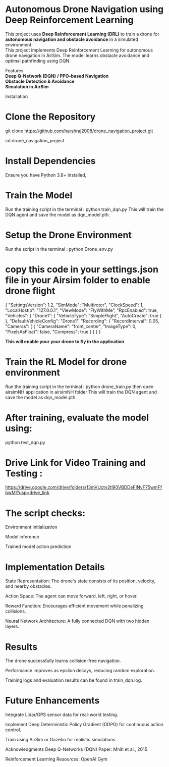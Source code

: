 # Autonomous Drone Navigation using Deep Reinforcement Learning  

This project uses **Deep Reinforcement Learning (DRL)** to train a drone for **autonomous navigation and obstacle avoidance** in a simulated environment.  
This project implements Deep Reinforcement Learning for autonomous drone navigation in AirSim. The model learns obstacle avoidance and optimal pathfinding using DQN.  

 Features  
 **Deep Q-Network (DQN) / PPO-based Navigation**  
 **Obstacle Detection & Avoidance**   
 **Simulation in AirSim**  



Installation  
# Clone the Repository  
git clone https://github.com/harshraj2008/drone_navigation_project.git


cd drone_navigation_project

# Install Dependencies
Ensure you have Python 3.8+ installed, 


# Train the Model
Run the training script in the terminal :
python train_dqn.py
This will train the DQN agent and save the model as dqn_model.pth.

# Setup the Drone Environment
Run the script in the terminal :
python Drone_env.py


# copy this code in your settings.json file in your Airsim folder to enable drone flight
{
  "SettingsVersion": 1.2,
  "SimMode": "Multirotor",
  "ClockSpeed": 1,
  "LocalHostIp": "127.0.0.1",
  "ViewMode": "FlyWithMe",
  "RpcEnabled": true,
  "Vehicles": {
    "Drone1": {
      "VehicleType": "SimpleFlight",
      "AutoCreate": true
    }
  },
  "DefaultVehicleConfig": "Drone1",
  "Recording": {
    "RecordInterval": 0.05,
    "Cameras": [
      { "CameraName": "front_center", "ImageType": 0, "PixelsAsFloat": false, "Compress": true }
    ]
  }
}

**This will enable your  your drone to fly in the application**

# Train the RL Model for drone environment
Run the training script in the terminal :
python drone_train.py
then open airsimNH application  in airsimNH folder 
This will train the DQN agent and save the model as dqn_model.pth.

# After training, evaluate the model using:
python test_dqn.py

# Drive Link for Video Training and Testing :
https://drive.google.com/drive/folders/13mVUcty2tl90VBDDeFINvF75wmFfbwMI?usp=drive_link



# The script checks:

Environment initialization

Model inference

Trained model action prediction

# Implementation Details
 State Representation: The drone's state consists of its position, velocity, and nearby obstacles.

 Action Space: The agent can move forward, left, right, or hover.

 Reward Function: Encourages efficient movement while penalizing collisions.

 Neural Network Architecture: A fully connected DQN with two hidden layers.

# Results
The drone successfully learns collision-free navigation.

Performance improves as epsilon decays, reducing random exploration.

Training logs and evaluation results can be found in train_dqn.log.

# Future Enhancements
 Integrate Lidar/GPS sensor data for real-world testing.

 Implement Deep Deterministic Policy Gradient (DDPG) for continuous action control.

 Train using AirSim or Gazebo for realistic simulations.

Acknowledgments
Deep Q-Networks (DQN) Paper: Mnih et al., 2015

Reinforcement Learning Resources: OpenAI Gym
